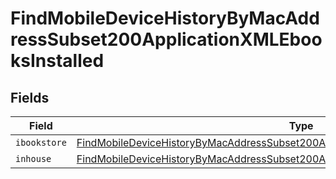# FindMobileDeviceHistoryByMacAddressSubset200ApplicationXMLEbooksInstalled


## Fields

| Field                                                                                                                                                                                                   | Type                                                                                                                                                                                                    | Required                                                                                                                                                                                                | Description                                                                                                                                                                                             |
| ------------------------------------------------------------------------------------------------------------------------------------------------------------------------------------------------------- | ------------------------------------------------------------------------------------------------------------------------------------------------------------------------------------------------------- | ------------------------------------------------------------------------------------------------------------------------------------------------------------------------------------------------------- | ------------------------------------------------------------------------------------------------------------------------------------------------------------------------------------------------------- |
| `ibookstore`                                                                                                                                                                                            | [FindMobileDeviceHistoryByMacAddressSubset200ApplicationXMLEbooksInstalledIbookstore](../../models/operations/findmobiledevicehistorybymacaddresssubset200applicationxmlebooksinstalledibookstore.md)[] | :heavy_minus_sign:                                                                                                                                                                                      | N/A                                                                                                                                                                                                     |
| `inhouse`                                                                                                                                                                                               | [FindMobileDeviceHistoryByMacAddressSubset200ApplicationXMLEbooksInstalledInhouse](../../models/operations/findmobiledevicehistorybymacaddresssubset200applicationxmlebooksinstalledinhouse.md)[]       | :heavy_minus_sign:                                                                                                                                                                                      | N/A                                                                                                                                                                                                     |